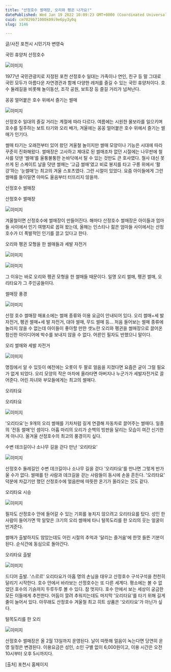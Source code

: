 ```yaml
---
title: "산정호수 썰매장, 오리와 펭귄 나가요!"
datePublished: Wed Jan 19 2022 10:09:23 GMT+0000 (Coordinated Universal Time)
cuid: cm7029b71000k09i9e6py3y0q
slug: 3146

---
```



글/사진 포천시 시민기자 변영숙

국민 휴양처 산정호수

![이미지](https://cdn.hashnode.com/res/hashnode/image/upload/v1739252856812/77dba9ee-8ae7-4402-ac9a-605b2b094222.jpeg)

1977년 국민관광지로 지정된 포천 산정호수 일대는 가족이나 연인, 친구 등 말 그대로 국민 모두가 아름다운 자연경관과 함께 다양한 레저를 즐길 수 있는 국민 휴양처이다. 호수 둘레길을 비롯해 놀이동산, 조각 공원, 보트장 등 즐길 거리가 넘쳐난다.

꽁꽁 얼어붙은 호수 위에서 즐기는 썰매

![이미지](https://cdn.hashnode.com/res/hashnode/image/upload/v1739252858565/e0b349b0-3913-4b7c-ba60-14cafe901b61.jpeg)

산정호수 일대의 즐길 거리는 계절에 따라 다르다. 여름에는 시원한 물보라를 일으키며 호수를 질주하는 보트 타기와 오리 배가, 겨울에는 꽁꽁 얼어붙은 호수 위에서 즐기는 썰매가 인기다.

썰매 타기는 오래전부터 있어 왔던 겨울철 놀이지만 썰매 모양이나 기능은 시대에 따라 꾸준히 진화해왔다. 썰매장은 고사하고 제대로 된 썰매조차 없던 시절에는 나무판에 철사를 덧댄 ‘썰매’를 울퉁불퉁한 논바닥에서 탈 수 있는 것만도 큰 호사였다. 철사 대신 못쓰게 된 스케이트 날을 덧댄 썰매는 ‘고급 썰매’였고 비료 봉지를 타고 구릉 위에서 ‘활강’하는 ‘눈썰매’는 최고의 겨울 스포츠였다. 그런 시절이 있었다. 요즘 아이들에게 그런 썰매를 들이밀면 아마도 울음부터 터뜨리지 않을까.

산정호수 썰매장

산정호수 썰매장

![이미지](https://cdn.hashnode.com/res/hashnode/image/upload/v1739252860599/2db169fe-5943-4199-a57c-4412365c13cf.jpeg)

겨울철이면 산정호수에 썰매장이 만들어진다. 해마다 산정호수 썰매장은 아이들과 엄마들 사이에서 인기 여행지로 꼽혀 왔는데, 올해는 인스타나 젊은 엄마들 사이에서는 산정호수가 더 폭발적인 인기를 끌고 있다고 한다.

오리와 펭귄 모형을 한 썰매들과 세발 자전거

![이미지](https://cdn.hashnode.com/res/hashnode/image/upload/v1739252862222/c4092fd4-f971-436a-a24c-d1bbb1dd80d2.jpeg)

![이미지](https://cdn.hashnode.com/res/hashnode/image/upload/v1739252864131/00c7e2c2-4949-4a63-80c3-0ee2f28fb1d6.jpeg)

그 이유는 바로 오리와 펭귄 모형을 한 썰매들 때문이다. 일명 오리 썰매, 펭귄 썰매, 오리타요가 그 주인공들이다.

썰매장 풍경

![이미지](https://cdn.hashnode.com/res/hashnode/image/upload/v1739252866251/d6b7f043-7c68-4c42-b922-8be01ae9a12e.jpeg)

산정 호수 썰매장 매표소에는 썰매 종류와 이용 요금이 안내되어 있다. 오리 썰매+세 발 자전거, 펭귄 썰매+세 발 자전거, 대야 썰매, 무드 썰매 등… 처음 들어보는 썰매 종류에 놀라지 않을 수 없는데 아이들이 좋아할 만한 샛노란 오리와 펭귄을 썰매장으로 끌어온 참신한 아이디어에 박수를 보내지 않을 수 없다. 어른인 필자도 반했으니 말이다.

오리 썰매와 세발 자전거

![이미지](https://cdn.hashnode.com/res/hashnode/image/upload/v1739252868170/553bf594-9e03-4af0-b5f0-38c2185ce33b.jpeg)

명칭에서 알 수 있듯이 예전에는 오롯이 두 팔로 얼음을 지졌다면 요즘은 굳이 그럴 필요가 없게 되었다. 오리 모양의 작은 마차에 올라타면 아버지나 누군가가 세발자전거로 끌어준다. 어린 자녀와 부모들에게는 최고의 썰매다.

오리타요

오리타요

![이미지](https://cdn.hashnode.com/res/hashnode/image/upload/v1739252870238/069c8b0b-cc60-47fc-b394-9237c69ba468.jpeg)

'오리타요'는 9개의 오리 썰매를 기차처럼 길게 연결해 자동차로 끌어주는 썰매다. 일종의 '전동 썰매'인 셈이다. 아홉 마리의 오리가 순백의 빙판을 달리는 모습이 여간 신기한 게 아니다. 올겨울 산정호수의 최고의 풍경이지 싶다.

수변 데크길이나 소나무 길을 걷다 만난 '오리타요'

![이미지](https://cdn.hashnode.com/res/hashnode/image/upload/v1739252872353/9a333fff-88b8-4581-9667-339983a92aa9.jpeg)

산정호수 둘레길인 수변 데크길이나 소나무 길을 걷다 '오리타요'를 만나면 그렇게 반가울 수가 없다. 썰매를 탄 사람과 데크길을 걷는 사람들이 동시에 손을 흔든다. '오리타요' 덕분에 차갑기만 했던 산정호수에 얼음판에 따뜻한 온기가 올라오는 것도 같다.

오리타요 시승

![이미지](https://cdn.hashnode.com/res/hashnode/image/upload/v1739252874365/a3bbe086-8b18-434f-8a54-41c7940dd71a.jpeg)

필자도 산정호수 안에 들어갈 수 있는 기회를 놓치지 않으려고 오리타요를 탔다. 성인 한 사람이 들어가면 딱 알맞은 크기의 오리 썰매에 타니 털목도리를 한 오리의 웃는 얼굴이 반겨준다.

썰매가 출발하지도 않았는데도 어린 시절의 추억과 '달리는 즐거움'에 한껏 들뜬 기분이 된다. 순식간에 동심으로 돌아간다.

오리타요 출발

![이미지](https://cdn.hashnode.com/res/hashnode/image/upload/v1739252876203/91327c88-f154-4266-b1da-ac9c53a70fe2.jpeg)

드디어 출발. '스르르' 오리타요가 아홉 명의 손님을 태우고 산정호수 구석구석을 천천히 달리기 시작한다. 호수 안에서 바라보는 산정호수는 또 다른 세계다. 평소에는 볼 수 없었던 호수의 기슭까지 두루두루 볼 수 있다. 참 멋지다. 호수 안에서 보는 세상이 궁금한 모든 이들에게 추천한다. 어둠이 깔려 추워지는데도 마지막 '오리타요'를 타기 위해 길게 줄이 늘어서 있다. 아무래도 산정호수 겨울철 최고 히트 상품은 '오리타요'가 아닌가 싶다.

털목도리를 한 오리

![이미지](https://cdn.hashnode.com/res/hashnode/image/upload/v1739252878599/aea465a6-c7cd-4735-ad01-49ace09dd5a3.jpeg)

산정호수 썰매장은 올 2월 13일까지 운영된다. 날이 따뜻해 얼음이 녹는다면 당연히 운영 일정은 변경된다. 이용요금은 성인, 소인 구별 없이 6,000원이고, 이용 시간은 오전 10시부터 오후 5시까지다.

[출처] 포천시 홈페이지